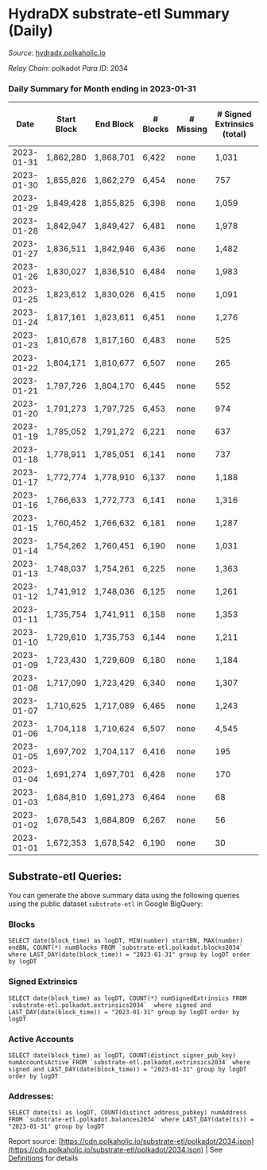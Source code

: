# HydraDX substrate-etl Summary (Daily)

_Source_: [hydradx.polkaholic.io](https://hydradx.polkaholic.io)

*Relay Chain*: polkadot
*Para ID*: 2034



### Daily Summary for Month ending in 2023-01-31


| Date | Start Block | End Block | # Blocks | # Missing | # Signed Extrinsics (total) | # Active Accounts | # Addresses with Balances | # Events | # Transfers | # XCM Transfers In | # XCM Transfers Out |
| ---- | ----------- | --------- | -------- | --------- | --------------------------- | ----------------- | ------------------------- | -------- | ----------- | ------------------ | ------------------- |
| 2023-01-31 | 1,862,280 | 1,868,701 | 6,422 | none  | 1,031 | 152 | 23,205 | 32,284 | 1,595  | 61 ($84,178.43) | 58 ($37,585.45) |
| 2023-01-30 | 1,855,826 | 1,862,279 | 6,454 | none  | 757 | 160 | 23,195 | 28,786 | 1,172  | 46 ($22,264.42) | 54 ($15,621.96) |
| 2023-01-29 | 1,849,428 | 1,855,825 | 6,398 | none  | 1,059 | 171 | 23,182 | 32,477 | 1,665  | 69 ($65,517.05) | 66 ($68,034.87) |
| 2023-01-28 | 1,842,947 | 1,849,427 | 6,481 | none  | 1,978 | 250 | 23,174 | 42,735 | 2,856  | 110 ($90,881.24) | 85 ($88,307.88) |
| 2023-01-27 | 1,836,511 | 1,842,946 | 6,436 | none  | 1,482 | 293 | 23,136 | 35,958 | 1,935  | 94 ($50,038.16) | 67 ($58,964.01) |
| 2023-01-26 | 1,830,027 | 1,836,510 | 6,484 | none  | 1,983 | 357 | 23,111 | 41,052 | 2,687  | 160 ($128,565.77) | 125 ($79,038.11) |
| 2023-01-25 | 1,823,612 | 1,830,026 | 6,415 | none  | 1,091 | 229 | 23,079 | 32,171 | 1,361  | 89 ($57,070.88) | 67 ($31,517.70) |
| 2023-01-24 | 1,817,161 | 1,823,611 | 6,451 | none  | 1,276 | 331 | 23,059 | 34,078 | 1,720  | 86 ($57,382.10) | 58 ($45,250.55) |
| 2023-01-23 | 1,810,678 | 1,817,160 | 6,483 | none  | 525 | 118 | 23,038 | 26,156 | 784  | 30 ($11,694.93) | 33 ($9,829.94) |
| 2023-01-22 | 1,804,171 | 1,810,677 | 6,507 | none  | 265 | 81 | 23,024 | 23,081 | 398  | 16 ($6,411.73) | 18 ($3,869.18) |
| 2023-01-21 | 1,797,726 | 1,804,170 | 6,445 | none  | 552 | 105 | 23,022 | 26,372 | 849  | 28 ($5,442.42) | 36 ($92,613.78) |
| 2023-01-20 | 1,791,273 | 1,797,725 | 6,453 | none  | 974 | 170 | 23,017 | 30,565 | 1,175  | 52 ($13,276.21) | 40 ($17,444.40) |
| 2023-01-19 | 1,785,052 | 1,791,272 | 6,221 | none  | 637 | 133 | 23,006 | 26,363 | 861  | 35 ($12,692.98) | 21 ($24,230.93) |
| 2023-01-18 | 1,778,911 | 1,785,051 | 6,141 | none  | 737 | 147 | 23,002 | 27,833 | 1,107  | 68 ($30,994.94) | 39 ($21,427.31) |
| 2023-01-17 | 1,772,774 | 1,778,910 | 6,137 | none  | 1,188 | 144 | 22,991 | 33,444 | 1,879  | 84 ($29,549.61) | 44 ($55,996.00) |
| 2023-01-16 | 1,766,633 | 1,772,773 | 6,141 | none  | 1,316 | 175 | 22,978 | 34,230 | 1,901  | 68 ($20,525.98) | 67 ($23,440.03) |
| 2023-01-15 | 1,760,452 | 1,766,632 | 6,181 | none  | 1,287 | 175 | 22,952 | 34,431 | 1,931  | 58 ($56,153.93) | 62 ($25,257.71) |
| 2023-01-14 | 1,754,262 | 1,760,451 | 6,190 | none  | 1,031 | 180 | 22,945 | 31,146 | 1,449  | 70 ($128,147.21) | 65 ($147,187.84) |
| 2023-01-13 | 1,748,037 | 1,754,261 | 6,225 | none  | 1,363 | 204 | 22,933 | 34,461 | 1,806  | 74 ($50,342.22) | 69 ($49,927.03) |
| 2023-01-12 | 1,741,912 | 1,748,036 | 6,125 | none  | 1,261 | 264 | 22,910 | 33,394 | 1,668  | 89 ($87,527.80) | 49 ($55,155.95) |
| 2023-01-11 | 1,735,754 | 1,741,911 | 6,158 | none  | 1,353 | 198 | 22,895 | 32,470 | 1,718  | 87 ($65,716.58) | 51 ($41,278.91) |
| 2023-01-10 | 1,729,610 | 1,735,753 | 6,144 | none  | 1,211 | 220 | 22,873 | 30,939 | 1,553  | 82 ($26,140.75) | 49 ($15,565.47) |
| 2023-01-09 | 1,723,430 | 1,729,609 | 6,180 | none  | 1,184 | 273 | 22,855 | 30,887 | 1,418  | 119 ($79,009.73) | 78 ($29,735.94) |
| 2023-01-08 | 1,717,090 | 1,723,429 | 6,340 | none  | 1,307 | 232 | 22,823 | 33,596 | 1,856  | 135 ($48,670.37) | 57 ($30,138.16) |
| 2023-01-07 | 1,710,625 | 1,717,089 | 6,465 | none  | 1,243 | 310 | 22,789 | 33,405 | 1,605  | 159 ($59,292.45) | 106 ($26,991.92) |
| 2023-01-06 | 1,704,118 | 1,710,624 | 6,507 | none  | 4,545 | 981 | 22,752 | 64,501 | 3,949  | 504 ($140,276.65) | 193 ($73,009.73) |
| 2023-01-05 | 1,697,702 | 1,704,117 | 6,416 | none  | 195 | 102 | 22,602 | 21,239 | 59  | 10 ($51,110.88) | 1 ($115.70) |
| 2023-01-04 | 1,691,274 | 1,697,701 | 6,428 | none  | 170 | 44 | 22,576 | 20,903 | 41  | 4 ($11.66) | 2 ($9.67) |
| 2023-01-03 | 1,684,810 | 1,691,273 | 6,464 | none  | 68 | 34 | 22,566 | 20,298 | 21  | 10 ($5.62) | 1 ($5.17) |
| 2023-01-02 | 1,678,543 | 1,684,809 | 6,267 | none  | 56 | 24 | 22,558 | 19,695 | 29  | 12 ($14.72) | 7 ($10.60) |
| 2023-01-01 | 1,672,353 | 1,678,542 | 6,190 | none  | 30 | 15 | 22,547 | 19,191 | 11  | 9 ($17.97) | 10 ($12.47) |

## Substrate-etl Queries:
You can generate the above summary data using the following queries using the public dataset `substrate-etl` in Google BigQuery:


### Blocks
```
SELECT date(block_time) as logDT, MIN(number) startBN, MAX(number) endBN, COUNT(*) numBlocks FROM `substrate-etl.polkadot.blocks2034`  where LAST_DAY(date(block_time)) = "2023-01-31" group by logDT order by logDT
```


### Signed Extrinsics
```
SELECT date(block_time) as logDT, COUNT(*) numSignedExtrinsics FROM `substrate-etl.polkadot.extrinsics2034`  where signed and LAST_DAY(date(block_time)) = "2023-01-31" group by logDT order by logDT
```


### Active Accounts
```
SELECT date(block_time) as logDT, COUNT(distinct signer_pub_key) numAccountsActive FROM `substrate-etl.polkadot.extrinsics2034` where signed and LAST_DAY(date(block_time)) = "2023-01-31" group by logDT order by logDT
```


### Addresses:
```
SELECT date(ts) as logDT, COUNT(distinct address_pubkey) numAddress FROM `substrate-etl.polkadot.balances2034` where LAST_DAY(date(ts)) = "2023-01-31" group by logDT
```



Report source: [https://cdn.polkaholic.io/substrate-etl/polkadot/2034.json](https://cdn.polkaholic.io/substrate-etl/polkadot/2034.json) | See [Definitions](/DEFINITIONS.md) for details
